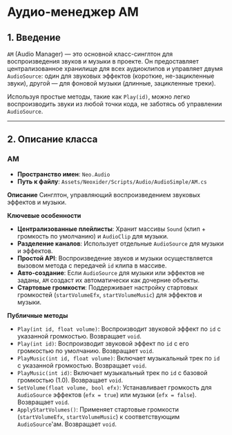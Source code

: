 # Аудио-менеджер AM

## 1. Введение

`AM` (Audio Manager) — это основной класс-синглтон для воспроизведения звуков и музыки в проекте. Он предоставляет централизованное хранилище для всех аудиоклипов и управляет двумя `AudioSource`: один для звуковых эффектов (короткие, не-зацикленные звуки), другой — для фоновой музыки (длинные, зацикленные треки).

Используя простые методы, такие как `Play(id)`, можно легко воспроизводить звуки из любой точки кода, не заботясь об управлении `AudioSource`.

---

## 2. Описание класса

### AM
- **Пространство имен**: `Neo.Audio`
- **Путь к файлу**: `Assets/Neoxider/Scripts/Audio/AudioSimple/AM.cs`

**Описание**
Синглтон, управляющий воспроизведением звуковых эффектов и музыки.

**Ключевые особенности**
- **Централизованные плейлисты**: Хранит массивы `Sound` (клип + громкость по умолчанию) и `AudioClip` для музыки.
- **Разделение каналов**: Использует отдельные `AudioSource` для музыки и эффектов.
- **Простой API**: Воспроизведение звуков и музыки осуществляется вызовом метода с передачей `id` клипа в массиве.
- **Авто-создание**: Если `AudioSource` для музыки или эффектов не заданы, `AM` создаст их автоматически как дочерние объекты.
- **Стартовые громкости**: Поддерживает настройку стартовых громкостей (`startVolumeEfx`, `startVolumeMusic`) для эффектов и музыки.

**Публичные методы**
- `Play(int id, float volume)`: Воспроизводит звуковой эффект по `id` с указанной громкостью. Возвращает `void`.
- `Play(int id)`: Воспроизводит звуковой эффект по `id` с его громкостью по умолчанию. Возвращает `void`.
- `PlayMusic(int id, float volume)`: Включает музыкальный трек по `id` с указанной громкостью. Возвращает `void`.
- `PlayMusic(int id)`: Включает музыкальный трек по `id` с базовой громкостью (1.0). Возвращает `void`.
- `SetVolume(float volume, bool efx)`: Устанавливает громкость для `AudioSource` эффектов (`efx = true`) или музыки (`efx = false`). Возвращает `void`.
- `ApplyStartVolumes()`: Применяет стартовые громкости (`startVolumeEfx`, `startVolumeMusic`) к соответствующим `AudioSource`'ам. Возвращает `void`.
